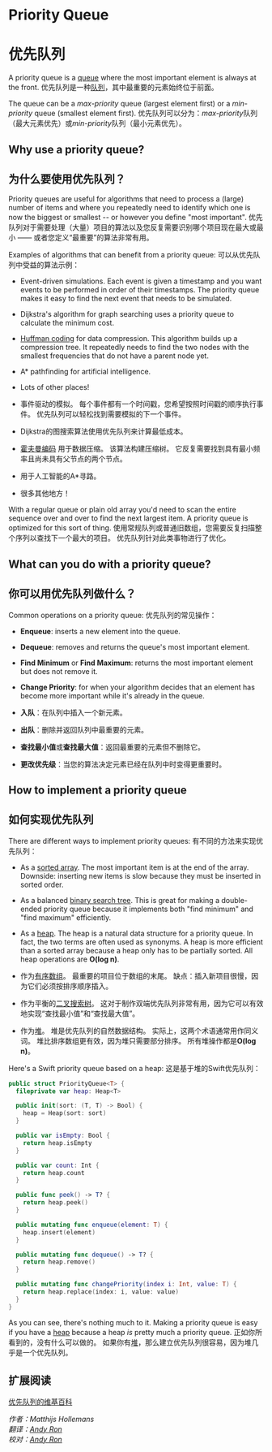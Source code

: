 # Priority Queue
# 优先队列

A priority queue is a [queue](../Queue/) where the most important element is always at the front.
优先队列是一种[队列](../Queue/)，其中最重要的元素始终位于前面。

The queue can be a *max-priority* queue (largest element first) or a *min-priority* queue (smallest element first).
优先队列可以分为：*max-priority*队列（最大元素优先）或*min-priority*队列（最小元素优先）。

## Why use a priority queue?
## 为什么要使用优先队列？

Priority queues are useful for algorithms that need to process a (large) number of items and where you repeatedly need to identify which one is now the biggest or smallest -- or however you define "most important".
优先队列对于需要处理（大量）项目的算法以及您反复需要识别哪个项目现在最大或最小 —— 或者您定义“最重要”的算法非常有用。

Examples of algorithms that can benefit from a priority queue:
可以从优先队列中受益的算法示例：

- Event-driven simulations. Each event is given a timestamp and you want events to be performed in order of their timestamps. The priority queue makes it easy to find the next event that needs to be simulated.
- Dijkstra's algorithm for graph searching uses a priority queue to calculate the minimum cost.
- [Huffman coding](../Huffman%20Coding/) for data compression. This algorithm builds up a compression tree. It repeatedly needs to find the two nodes with the smallest frequencies that do not have a parent node yet.
- A* pathfinding for artificial intelligence.
- Lots of other places!

- 事件驱动的模拟。 每个事件都有一个时间戳，您希望按照时间戳的顺序执行事件。 优先队列可以轻松找到需要模拟的下一个事件。
- Dijkstra的图搜索算法使用优先队列来计算最低成本。
- [霍夫曼编码](../Huffman%20Coding/) 用于数据压缩。 该算法构建压缩树。 它反复需要找到具有最小频率且尚未具有父节点的两个节点。
- 用于人工智能的A*寻路。
- 很多其他地方！

With a regular queue or plain old array you'd need to scan the entire sequence over and over to find the next largest item. A priority queue is optimized for this sort of thing.
使用常规队列或普通旧数组，您需要反复扫描整个序列以查找下一个最大的项目。 优先队列针对此类事物进行了优化。

## What can you do with a priority queue?
## 你可以用优先队列做什么？

Common operations on a priority queue:
优先队列的常见操作：

- **Enqueue**: inserts a new element into the queue.
- **Dequeue**: removes and returns the queue's most important element.
- **Find Minimum** or **Find Maximum**: returns the most important element but does not remove it.
- **Change Priority**: for when your algorithm decides that an element has become more important while it's already in the queue.

- **入队**：在队列中插入一个新元素。
- **出队**：删除并返回队列中最重要的元素。
- **查找最小值**或**查找最大值**：返回最重要的元素但不删除它。
- **更改优先级**：当您的算法决定元素已经在队列中时变得更重要时。

## How to implement a priority queue
## 如何实现优先队列

There are different ways to implement priority queues:
有不同的方法来实现优先队列：

- As a [sorted array](../Ordered%20Array/). The most important item is at the end of the array. Downside: inserting new items is slow because they must be inserted in sorted order.
- As a balanced [binary search tree](../Binary%20Search%20Tree/). This is great for making a double-ended priority queue because it implements both "find minimum" and "find maximum" efficiently.
- As a [heap](../Heap/). The heap is a natural data structure for a priority queue. In fact, the two terms are often used as synonyms. A heap is more efficient than a sorted array because a heap only has to be partially sorted. All heap operations are **O(log n)**.

- 作为[有序数组](../Ordered%20Array/)。 最重要的项目位于数组的末尾。 缺点：插入新项目很慢，因为它们必须按排序顺序插入。
- 作为平衡的[二叉搜索树](../Binary%20Search%20Tree/)。 这对于制作双端优先队列非常有用，因为它可以有效地实现“查找最小值”和“查找最大值”。
- 作为[堆](../Heap/)。 堆是优先队列的自然数据结构。 实际上，这两个术语通常用作同义词。 堆比排序数组更有效，因为堆只需要部分排序。 所有堆操作都是**O(log n)**。

Here's a Swift priority queue based on a heap:
这是基于堆的Swift优先队列：

```swift
public struct PriorityQueue<T> {
  fileprivate var heap: Heap<T>

  public init(sort: (T, T) -> Bool) {
    heap = Heap(sort: sort)
  }

  public var isEmpty: Bool {
    return heap.isEmpty
  }

  public var count: Int {
    return heap.count
  }

  public func peek() -> T? {
    return heap.peek()
  }

  public mutating func enqueue(element: T) {
    heap.insert(element)
  }

  public mutating func dequeue() -> T? {
    return heap.remove()
  }

  public mutating func changePriority(index i: Int, value: T) {
    return heap.replace(index: i, value: value)
  }
}
```

As you can see, there's nothing much to it. Making a priority queue is easy if you have a [heap](../Heap/) because a heap *is* pretty much a priority queue.
正如你所看到的，没有什么可以做的。 如果你有[堆](../Heap/)，那么建立优先队列很容易，因为堆几乎是一个优先队列。

## 扩展阅读

[优先队列的维基百科](https://en.wikipedia.org/wiki/Priority_queue)


*作者：Matthijs Hollemans*  
*翻译：[Andy Ron](https://github.com/andyRon)*  
*校对：[Andy Ron](https://github.com/andyRon)*  

